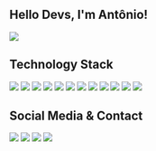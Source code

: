 ## Hello Devs, I'm Antônio!

<a href="https://github.com/anuraghazra/github-readme-stats">
  <img align="center" src="https://github-readme-stats.vercel.app/api?username=AntonioBortolettoFilho&show_icons=true&theme=light" />
</a>

## Technology Stack
 
<div>
  <img src="https://img.shields.io/badge/Spring-6cb33e?style=for-the-badge&logo=Spring&logoColor=white"/>
  <img src="https://img.shields.io/badge/Java-5281a1?style=for-the-badge&logo=Java&logoColor=white"/>
  <img src="https://img.shields.io/badge/TypeScript-007ACC?style=for-the-badge&logo=typescript&logoColor=white"/>
  <img src="https://img.shields.io/badge/Angular-F80000?style=for-the-badge&logo=Angular&logoColor=white"/>
  <img src="https://img.shields.io/badge/JavaScript-F7DF1E?style=for-the-badge&logo=javascript&logoColor=414141"/>
  <img src="https://img.shields.io/badge/Node.js-43853D?style=for-the-badge&logo=node.js&logoColor=white"/>
  <img src="https://img.shields.io/badge/AdonisJS-220052?style=for-the-badge&logo=adonisjs&logoColor=white"/>
  <img src="https://img.shields.io/badge/React-61DAFB?style=for-the-badge&logo=react&logoColor=black"/>
  <img src="https://img.shields.io/badge/PHP-777BB4?style=for-the-badge&logo=php&logoColor=white"/>
  <img src="https://img.shields.io/badge/git-F05032?style=for-the-badge&logo=Git&logoColor=white"/>
  <img src="https://img.shields.io/badge/PostgreSQL-316192?style=for-the-badge&logo=postgresql&logoColor=white"/>
  <img src="https://img.shields.io/badge/MySQL-007396?style=for-the-badge&logo=mysql&logoColor=white"/>
</div>
 
## Social Media & Contact

<div>
  <a href="https://api.whatsapp.com/send?phone=48988213271"><img src="https://img.shields.io/badge/WhatsApp-25D366?style=for-the-badge&logo=whatsapp&logoColor=white" /></a>
  <a href="https://www.instagram.com/antonio_bortoletto_filho"><img src="https://img.shields.io/badge/Instagram-E4405F?style=for-the-badge&logo=instagram&logoColor=white" /></a>
  <a href="antoniobortoletto2003@gmail.com"><img src="https://img.shields.io/badge/Gmail-D14836?style=for-the-badge&logo=gmail&logoColor=white" /></a>
  <a href="https://www.linkedin.com/in/antônio-ricardo-9184482a2"><img src="https://img.shields.io/badge/LinkedIn-0077B5?style=for-the-badge&logo=linkedin&logoColor=white" /></a>
</div>
